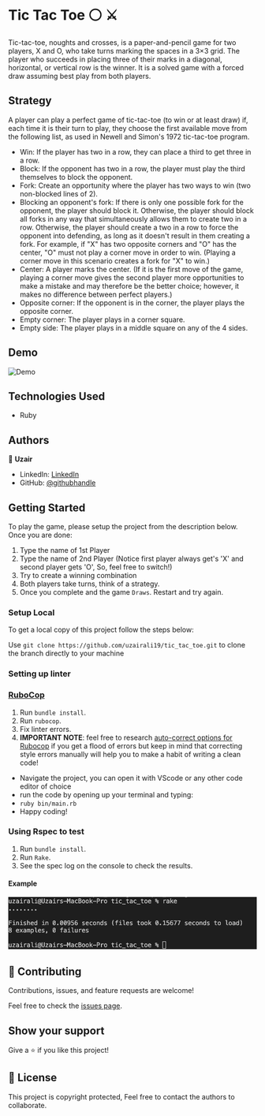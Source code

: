 # Tic Tac Toe ⚪ ⚔️

Tic-tac-toe, noughts and crosses, is a paper-and-pencil game for two players, X and O, who take turns marking the spaces in a 3×3 grid. The player who succeeds in placing three of their marks in a diagonal, horizontal, or vertical row is the winner. It is a solved game with a forced draw assuming best play from both players.

## Strategy

A player can play a perfect game of tic-tac-toe (to win or at least draw) if, each time it is their turn to play, they choose the first available move from the following list, as used in Newell and Simon's 1972 tic-tac-toe program.

- Win: If the player has two in a row, they can place a third to get three in a row.
- Block: If the opponent has two in a row, the player must play the third themselves to block the opponent.
- Fork: Create an opportunity where the player has two ways to win (two non-blocked lines of 2).
- Blocking an opponent's fork: If there is only one possible fork for the opponent, the player should block it. Otherwise, the player should block all forks in any way that simultaneously allows them to create two in a row. Otherwise, the player should create a two in a row to force the opponent into defending, as long as it doesn't result in them creating a fork. For example, if "X" has two opposite corners and "O" has the center, "O" must not play a corner move in order to win. (Playing a corner move in this scenario creates a fork for "X" to win.)
- Center: A player marks the center. (If it is the first move of the game, playing a corner move gives the second player more opportunities to make a mistake and may therefore be the better choice; however, it makes no difference between perfect players.)
- Opposite corner: If the opponent is in the corner, the player plays the opposite corner.
- Empty corner: The player plays in a corner square.
- Empty side: The player plays in a middle square on any of the 4 sides.

## Demo

![Demo](https://cdn.filestackcontent.com/bPdQkJMORGm38xwdVxTp)

## Technologies Used

- Ruby

## Authors

👤 **Uzair**

- LinkedIn: [LinkedIn](https://www.linkedin.com/in/uzair-ali-964187166/)
- GitHub: [@githubhandle](https://github.com/uzairali19)

## Getting Started

To play the game, please setup the project from the description below. Once you are done:

1. Type the name of 1st Player
2. Type the name of 2nd Player
   (Notice first player always get's 'X' and second player gets 'O', So, feel free to switch!)
3. Try to create a winning combination
4. Both players take turns, think of a strategy.
5. Once you complete and the game `Draws`. Restart and try again.

### Setup Local

To get a local copy of this project follow the steps below:

Use `git clone https://github.com/uzairali19/tic_tac_toe.git` to clone the branch directly to your machine

### Setting up linter

### [RuboCop](https://docs.rubocop.org/en/stable/)

1. Run `bundle install`.
2. Run `rubocop`.
3. Fix linter errors.
4. **IMPORTANT NOTE**: feel free to research [auto-correct options for Rubocop](https://rubocop.readthedocs.io/en/latest/auto_correct/) if you get a flood of errors but keep in mind that correcting style errors manually will help you to make a habit of writing a clean code!

- Navigate the project, you can open it with VScode or any other code editor of choice
- run the code by opening up your terminal and typing:
- `ruby bin/main.rb`
- Happy coding!

### Using Rspec to test

1. Run `bundle install`.
2. Run `Rake`.
3. See the spec log on the console to check the results.

#### Example

![Display](./spec_screenshot.png)

## 🤝 Contributing

Contributions, issues, and feature requests are welcome!

Feel free to check the [issues page](https://github.com/uzairali19/tic_tac_toe/issues).

## Show your support

Give a ⭐️ if you like this project!

## 📝 License

This project is copyright protected, Feel free to contact the authors to collaborate.
